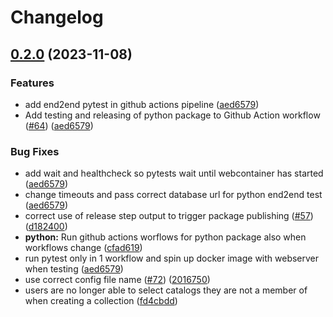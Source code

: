 # Changelog

## [0.2.0](https://github.com/wolkwork/data-management-suite/compare/v0.1.0...v0.2.0) (2023-11-08)


### Features

* add end2end pytest in github actions pipeline ([aed6579](https://github.com/wolkwork/data-management-suite/commit/aed657943cf66dbc483e2a7c26428f1bd0655d74))
* Add testing and releasing of python package to Github Action workflow ([#64](https://github.com/wolkwork/data-management-suite/issues/64)) ([aed6579](https://github.com/wolkwork/data-management-suite/commit/aed657943cf66dbc483e2a7c26428f1bd0655d74))


### Bug Fixes

* add wait and healthcheck so pytests wait until webcontainer has started ([aed6579](https://github.com/wolkwork/data-management-suite/commit/aed657943cf66dbc483e2a7c26428f1bd0655d74))
* change timeouts and pass correct database url for python end2end test ([aed6579](https://github.com/wolkwork/data-management-suite/commit/aed657943cf66dbc483e2a7c26428f1bd0655d74))
* correct use of release step output to trigger package publishing ([#57](https://github.com/wolkwork/data-management-suite/issues/57)) ([d182400](https://github.com/wolkwork/data-management-suite/commit/d182400d149f46cb727e21df1a74df746c23ea93))
* **python:** Run github actions worflows for python package also when workflows change ([cfad619](https://github.com/wolkwork/data-management-suite/commit/cfad619c66d8031b50d45107facd5e2a5ef7a05b))
* run pytest only in 1 workflow and spin up docker image with webserver when testing ([aed6579](https://github.com/wolkwork/data-management-suite/commit/aed657943cf66dbc483e2a7c26428f1bd0655d74))
* use correct config file name ([#72](https://github.com/wolkwork/data-management-suite/issues/72)) ([2016750](https://github.com/wolkwork/data-management-suite/commit/2016750fd023c604abab1a217fd1681c10e47b1b))
* users are no longer able to select catalogs they are not a member of when creating a collection ([fd4cbdd](https://github.com/wolkwork/data-management-suite/commit/fd4cbdd94bdc503bf5e24b14ef37f5c60c76b579))
